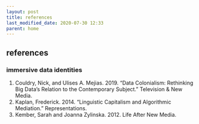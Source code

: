 ```yaml
---
layout: post
title: references
last_modified_date: 2020-07-30 12:33
parent: home
---
```


## references

### immersive data identities
1. Couldry, Nick, and Ulises A. Mejias. 2019. “Data Colonialism: Rethinking Big Data’s Relation to the Contemporary Subject.” Television & New Media.
1. Kaplan, Frederick. 2014. “Linguistic Capitalism and Algorithmic Mediation.” Representations.
1. Kember, Sarah and Joanna Zylinska. 2012. Life After New Media.


